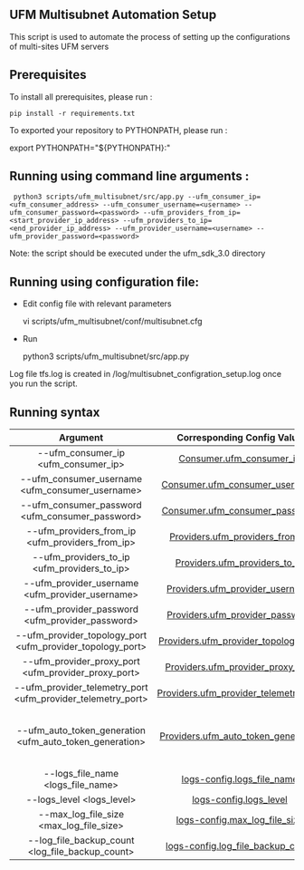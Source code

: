 UFM Multisubnet Automation Setup
--------------------------------------------------------


This script is used to automate the process of setting up the configurations of multi-sites UFM servers 


Prerequisites
--------------------------------------------------------

To install all prerequisites, please run :

    pip install -r requirements.txt

To exported your repository to PYTHONPATH, please run :

   export PYTHONPATH="${PYTHONPATH}:<your ufm_sdk_cookbook path>"


Running using command line arguments :
--------------------------------------------------------
     python3 scripts/ufm_multisubnet/src/app.py --ufm_consumer_ip=<ufm_consumer_address> --ufm_consumer_username=<username> --ufm_consumer_password=<password> --ufm_providers_from_ip=<start_provider_ip_address> --ufm_providers_to_ip=<end_provider_ip_address> --ufm_provider_username=<username> --ufm_provider_password=<password>  

Note: the script should be executed under the ufm_sdk_3.0 directory


Running using configuration file:
--------------------------------------------------------
- Edit config file with relevant parameters


    vi scripts/ufm_multisubnet/conf/multisubnet.cfg

- Run


    python3 scripts/ufm_multisubnet/src/app.py


Log file tfs.log is created in /log/multisubnet_configration_setup.log once you run the script.

 Running syntax
--------------------------------------------------------

|                          Argument                           |                    Corresponding Config Value                     | Required |                                                                                 Description                                                                                  |
|:-----------------------------------------------------------:|:-----------------------------------------------------------------:|:--------:|:----------------------------------------------------------------------------------------------------------------------------------------------------------------------------:|
|             --ufm_consumer_ip <ufm_consumer_ip>             |        [Consumer.ufm_consumer_ip](conf/multisubnet.cfg#L2)        |   True   |                                                                        IP for the consumer UFM server                                                                        |
|       --ufm_consumer_username <ufm_consumer_username>       |     [Consumer.ufm_consumer_username](conf/multisubnet.cfg#L3)     |   True   |                                                                     Username for the consumer UFM server                                                                     |
|       --ufm_consumer_password <ufm_consumer_password>       |     [Consumer.ufm_consumer_password](conf/multisubnet.cfg#L4)     |   True   |                                                                     Password for the consumer UFM server                                                                     |
|       --ufm_providers_from_ip <ufm_providers_from_ip>       |    [Providers.ufm_providers_from_ip](conf/multisubnet.cfg#L7)     |   True   |                                                          Starting IP range of the providers UFM servers (inclusive)                                                          |
|         --ufm_providers_to_ip <ufm_providers_to_ip>         |     [Providers.ufm_providers_to_ip](conf/multisubnet.cfg#L8)      |   True   |                                                           Ending IP range of the providers UFM servers (inclusive)                                                           |
|       --ufm_provider_username <ufm_provider_username>       |    [Providers.ufm_provider_username](conf/multisubnet.cfg#L3)     |   True   |                                                                     Username for the provider UFM server                                                                     |
|       --ufm_provider_password <ufm_provider_password>       |    [Providers.ufm_provider_password](conf/multisubnet.cfg#L4)     |   True   |                                                                     Password for the provider UFM server                                                                     |
|  --ufm_provider_topology_port <ufm_provider_topology_port>  | [Providers.ufm_provider_topology_port](conf/multisubnet.cfg#L12)  |   True   |                                                                  Providers topology port [Default is 7120]                                                                   |
|     --ufm_provider_proxy_port <ufm_provider_proxy_port>     |   [Providers.ufm_provider_proxy_port](conf/multisubnet.cfg#L13)   |   True   |                                                                    Providers proxy port [Default is 443]                                                                     |
| --ufm_provider_telemetry_port <ufm_provider_telemetry_port> | [Providers.ufm_provider_telemetry_port](conf/multisubnet.cfg#L14) |   True   |                                                             Providers telemetry endpoint port [Default is 9001]                                                              |
|   --ufm_auto_token_generation <ufm_auto_token_generation>   |  [Providers.ufm_auto_token_generation](conf/multisubnet.cfg#L16)  |  False   | If true, a token will be generated in the UFM provider via the provider's credentials and use it by the consumer with the communication with this provider [Default is True] |
|              --logs_file_name <logs_file_name>              |      [logs-config.logs_file_name](conf/multisubnet.cfg#L19)       |   True   |                                                     Log file name [Default = '/log/multisubnet_configration_setup.log']                                                      |
|                  --logs_level <logs_level>                  |        [logs-config.logs_level](conf/multisubnet.cfg#L20)         |   True   |                                                                              Default is 'INFO'                                                                               |
|           --max_log_file_size <max_log_file_size>           |     [logs-config.max_log_file_size](conf/multisubnet.cfg#L21)     |   True   |                                                              Maximum log file size in Bytes [Default is 10 MB]                                                               |
|       --log_file_backup_count <log_file_backup_count>       |   [logs-config.log_file_backup_count](conf/multisubnet.cfg#L22)   |   True   |                                                              Maximum number of backup log files [Default is 5]                                                               |

